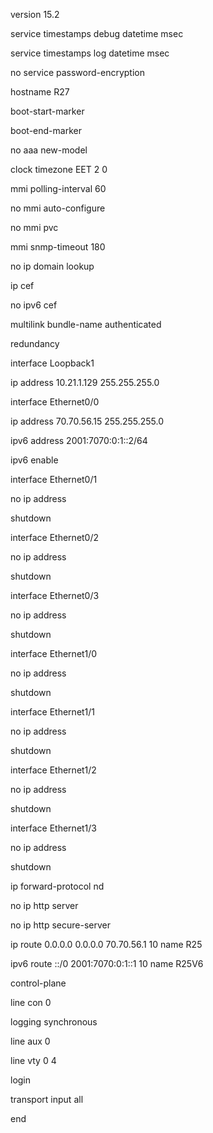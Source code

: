 version 15.2

service timestamps debug datetime msec

service timestamps log datetime msec

no service password-encryption

hostname R27

boot-start-marker

boot-end-marker

no aaa new-model

clock timezone EET 2 0

mmi polling-interval 60

no mmi auto-configure

no mmi pvc

mmi snmp-timeout 180

no ip domain lookup

ip cef

no ipv6 cef

multilink bundle-name authenticated

redundancy

interface Loopback1

 ip address 10.21.1.129 255.255.255.0

interface Ethernet0/0

 ip address 70.70.56.15 255.255.255.0

 ipv6 address 2001:7070:0:1::2/64

 ipv6 enable

interface Ethernet0/1

 no ip address

 shutdown

interface Ethernet0/2

 no ip address

 shutdown

interface Ethernet0/3

 no ip address

 shutdown

interface Ethernet1/0

 no ip address

 shutdown

interface Ethernet1/1

 no ip address

 shutdown

interface Ethernet1/2

 no ip address

 shutdown

interface Ethernet1/3

 no ip address

 shutdown

ip forward-protocol nd

no ip http server

no ip http secure-server

ip route 0.0.0.0 0.0.0.0 70.70.56.1 10 name R25

ipv6 route ::/0 2001:7070:0:1::1 10 name R25V6

control-plane

line con 0

 logging synchronous

line aux 0

line vty 0 4

 login

 transport input all

end
